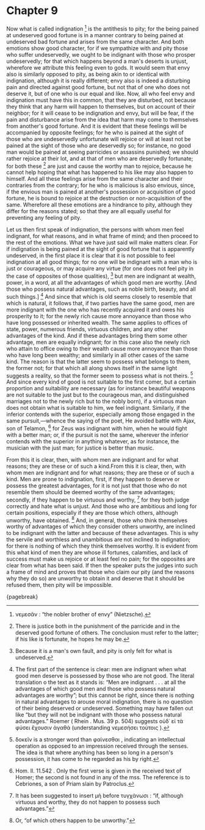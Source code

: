 # Chapter 9

Now what is called indignation [^^8_1] is the antithesis to pity; for the being pained at undeserved good fortune is in a manner contrary to being
pained at undeserved bad fortune and arises from the same character. And both emotions show good character, for if we sympathize with and pity those
who suffer undeservedly, we ought to be indignant with those who prosper undeservedly; for that which happens beyond a man's deserts is unjust,
wherefore we attribute this feeling even to gods. It would seem that envy also is similarly opposed to pity, as being akin to or identical with
indignation, although it is really different; envy also is indeed a disturbing pain and directed against good fortune, but not that of one who does
not deserve it, but of one who is our equal and like. Now, all who feel envy and indignation must have this in common, that they are disturbed, not
because they think that any harm will happen to themselves, but on account of their neighbor; for it will cease to be indignation and envy, but will
be fear, if the pain and disturbance arise from the idea that harm may come to themselves from another's good fortune. And it is evident that these
feelings will be accompanied by opposite feelings; for he who is pained at the sight of those who are undeservedly unfortunate will rejoice or will
at least not be pained at the sight of those who are deservedly so; for instance, no good man would be pained at seeing parricides or assassins
punished; we should rather rejoice at their lot, and at that of men who are deservedly fortunate; for both these [^^8_2] are just and cause the
worthy man to rejoice, because he cannot help hoping that what has happened to his like may also happen to himself. And all these feelings arise
from the same character and their contraries from the contrary; for he who is malicious is also envious, since, if the envious man is pained at
another's possession or acquisition of good fortune, he is bound to rejoice at the destruction or non-acquisition of the same. Wherefore all these
emotions are a hindrance to pity, although they differ for the reasons stated; so that they are all equally useful for preventing any feeling of
pity.

Let us then first speak of indignation, the persons with whom men feel indignant, for what reasons, and in what frame of mind; and then proceed to
the rest of the emotions. What we have just said will make matters clear. For if indignation is being pained at the sight of good fortune that is
apparently undeserved, in the first place it is clear that it is not possible to feel indignation at all good things; for no one will be indignant
with a man who is just or courageous, or may acquire any virtue (for one does not feel pity in the case of opposites of those qualities), [^^8_3]
but men are indignant at wealth, power, in a word, at all the advantages of which good men are
worthy. [And those who possess natural advantages, such as noble birth, beauty, and all such things.] [^^8_4] And since that which is old seems
closely to resemble that which is natural, it follows that, if two parties have the same good, men are more indignant with the one who has recently
acquired it and owes his prosperity to it; for the newly rich cause more annoyance than those who have long possessed or inherited wealth. The same
applies to offices of state, power, numerous friends, virtuous children, and any other advantages of the kind. And if these advantages bring them
some other advantage, men are equally indignant; for in this case also the newly rich who attain to office owing to their wealth cause more
annoyance than those who have long been wealthy; and similarly in all other cases of the same kind. The reason is that the latter seem to possess
what belongs to them, the former not; for that which all along shows itself in the same light suggests a reality, so that the former seem to possess
what is not theirs. [^^8_5] And since every kind of good is not suitable to the first comer, but a certain proportion and suitability are
necessary (as for instance beautiful weapons are not suitable to the just but to the courageous man, and distinguished marriages not to the newly
rich but to the nobly born), if a virtuous man does not obtain what is suitable to him, we feel indignant. Similarly, if the inferior contends with
the superior, especially among those engaged in the same pursuit,—whence the saying of the poet, He avoided battle with Ajax, son of
Telamon, [^^8_6] for Zeus was indignant with him, when he would fight with a better man; or, if the pursuit is not the same, wherever the inferior
contends with the superior in anything whatever, as for instance, the musician with the just man; for justice is better than music.

From this it is clear, then, with whom men are indignant and for what reasons;
they are these or of such a kind.From this it is clear, then, with whom men are indignant and for what reasons; they are these or of such a kind.
Men are prone to indignation, first, if they happen to deserve or possess the greatest advantages, for it is not just that those who do not resemble
them should be deemed worthy of the same advantages; secondly, if they happen to be virtuous and worthy, [^^8_7] for they both judge correctly and
hate what is unjust. And those who are ambitious and long for certain positions, especially if they are those which others, although unworthy, have
obtained. [^^8_8] And, in general, those who think themselves worthy of advantages of which they consider others unworthy, are inclined to be
indignant with the latter and because of these advantages. This is why the servile and worthless and unambitious are not inclined to indignation;
for there is nothing of which they think themselves worthy. It is evident from this what kind of men they are whose ill fortunes, calamities, and
lack of success must make us rejoice or at least feel no pain; for the opposites are clear from what has been said. If then the speaker puts the
judges into such a frame of mind and proves that those who claim our pity (and the reasons why they do so) are unworthy to obtain it and deserve
that it should be refused them, then pity will be impossible.

{pagebreak}

[^^8_1]: νεμεσᾶν : “the nobler brother of envy” (Nietzsche).

[^^8_2]: There is justice both in the punishment of the parricide and in the deserved good fortune of
others. The conclusion must refer to the latter; if his like is fortunate, he hopes he may be.

[^^8_3]: Because it is a man's own fault, and pity is only felt for what is undeserved.

[^^8_4]: The first part of the sentence is clear: men are indignant when what good men deserve is possessed by those who are not good. The literal translation o the text as it stands is: “Men are
indignant . . . at all the advantages of which good men and those who possess natural advantages are worthy”; but this cannot be right, since there
is nothing in natural advantages to arouse moral indignation, there is no question of their being deserved or undeserved. Something may have fallen
out like “but they will not be indignant with those who possess natural advantages.” Roemer ( Rhein . Mus. 39 p. 504) suggests οὐδ᾽ εἰ τὰ φύσει
ἔχουσιν ἀγαθά (understanding νεμεσήσει τούτοις ).

[^^8_5]: δοκεῖν is a stronger word than φαίνεσθαι , indicating an intellectual operation as opposed to an impression received through the senses.
The idea is that where anything has been so long in a person's possession, it has come to he regarded as his by right.

[^^8_6]: Hom. Il. 11.542 . Only the first verse is given in the received text of Homer; the second is not found in any of the mss. The reference is
to Cebriones, a son of Priam slain by Patroclus.

[^^8_7]: It has been suggested to insert μὴ before τυγχάνωσι : “if, although virtuous and worthy, they do not happen
to possess such advantages.”

[^^8_8]: Or, “of which others happen to be unworthy.” 

